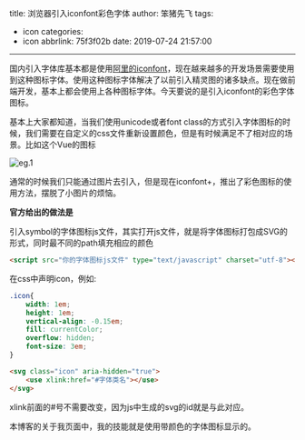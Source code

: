 title: 浏览器引入iconfont彩色字体
author: 笨猪先飞
tags:
  - icon
categories:
  - icon
abbrlink: 75f3f02b
date: 2019-07-24 21:57:00
---
国内引入字体库基本都是使用[阿里的iconfont](https://www.iconfont.cn/)，现在越来越多的开发场景需要使用到这种图标字体。使用这种图标字体解决了以前引入精灵图的诸多缺点。现在做前端开发，基本上都会使用上各种图标字体。今天要说的是引入iconfont的彩色字体图标。

基本上大家都知道，当我们使用unicode或者font class的方式引入字体图标的时候，我们需要在自定义的css文件重新设置颜色，但是有时候满足不了相对应的场景。比如这个Vue的图标

![eg.1](https://i.loli.net/2019/07/24/5d3863f836a1192200.png)

通常的时候我们只能通过图片去引入，但是现在iconfont+，推出了彩色图标的使用方法，摆脱了小图片的烦恼。

**官方给出的做法是**

引入symbol的字体图标js文件，其实打开js文件，就是将字体图标打包成SVG的形式，同时最不同的path填充相应的颜色

```html
<script src="你的字体图标js文件" type="text/javascript" charset="utf-8"></script>
```

在css中声明icon，例如:

```css
.icon{
    width: 1em;
    height: 1em;
    vertical-align: -0.15em;
    fill: currentColor;
    overflow: hidden;
    font-size: 3em;
}
```

```html
<svg class="icon" aria-hidden="true">
    <use xlink:href="#字体类名"></use>
</svg>
```

xlink前面的#号不需要改变，因为js中生成的svg的id就是与此对应。

本博客的关于我页面中，我的技能就是使用带颜色的字体图标显示的。